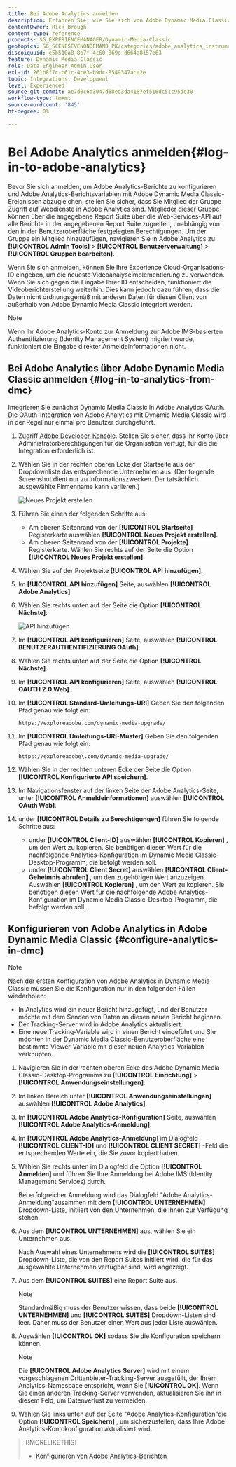 ```yaml
---
title: Bei Adobe Analytics anmelden
description: Erfahren Sie, wie Sie sich von Adobe Dynamic Media Classic aus bei Adobe Analytics anmelden.
contentOwner: Rick Brough
content-type: reference
products: SG_EXPERIENCEMANAGER/Dynamic-Media-Classic
geptopics: SG_SCENESEVENONDEMAND_PK/categories/adobe_analytics_instrumentation_kit
discoiquuid: e5b510a8-8b7f-4c60-869e-d664a8157e63
feature: Dynamic Media Classic
role: Data Engineer,Admin,User
exl-id: 261b8f7c-c61c-4ce3-b9dc-8549347aca2e
topic: Integrations, Development
level: Experienced
source-git-commit: ae7d0c6d3047d68ed3da4187ef516dc51c95de30
workflow-type: tm+mt
source-wordcount: '845'
ht-degree: 0%

---
```


# Bei Adobe Analytics anmelden{#log-in-to-adobe-analytics}

Bevor Sie sich anmelden, um Adobe Analytics-Berichte zu konfigurieren und Adobe Analytics-Berichtsvariablen mit Adobe Dynamic Media Classic-Ereignissen abzugleichen, stellen Sie sicher, dass Sie Mitglied der Gruppe Zugriff auf Webdienste in Adobe Analytics sind. Mitglieder dieser Gruppe können über die angegebene Report Suite über die Web-Services-API auf alle Berichte in der angegebenen Report Suite zugreifen, unabhängig von den in der Benutzeroberfläche festgelegten Berechtigungen. Um der Gruppe ein Mitglied hinzuzufügen, navigieren Sie in Adobe Analytics zu **[!UICONTROL Admin Tools]** > **[!UICONTROL Benutzerverwaltung]** > **[!UICONTROL Gruppen bearbeiten]**.

Wenn Sie sich anmelden, können Sie Ihre Experience Cloud-Organisations-ID eingeben, um die neueste Videoanalyseimplementierung zu verwenden. Wenn Sie sich gegen die Eingabe Ihrer ID entscheiden, funktioniert die Videoberichterstellung weiterhin. Dies kann jedoch dazu führen, dass die Daten nicht ordnungsgemäß mit anderen Daten für diesen Client von außerhalb von Adobe Dynamic Media Classic integriert werden.

>[!NOTE]
>
>Wenn Ihr Adobe Analytics-Konto zur Anmeldung zur Adobe IMS-basierten Authentifizierung (Identity Management System) migriert wurde, funktioniert die Eingabe direkter Anmeldeinformationen nicht.

## Bei Adobe Analytics über Adobe Dynamic Media Classic anmelden {#log-in-to-analytics-from-dmc}

Integrieren Sie zunächst Dynamic Media Classic in Adobe Analytics OAuth. Die OAuth-Integration von Adobe Analytics mit Dynamic Media Classic wird in der Regel nur einmal pro Benutzer durchgeführt.

1. Zugriff [Adobe Developer-Konsole](https://developer.adobe.com/console). Stellen Sie sicher, dass Ihr Konto über Administratorberechtigungen für die Organisation verfügt, für die die Integration erforderlich ist.
1. Wählen Sie in der rechten oberen Ecke der Startseite aus der Dropdownliste das entsprechende Unternehmen aus. (Der folgende Screenshot dient nur zu Informationszwecken. Der tatsächlich ausgewählte Firmenname kann variieren.)

   ![Neues Projekt erstellen](assets/analytics-oauth1.png)

1. Führen Sie einen der folgenden Schritte aus:

   * Am oberen Seitenrand von der **[!UICONTROL Startseite]** Registerkarte auswählen **[!UICONTROL Neues Projekt erstellen]**.
   * Am oberen Seitenrand von der **[!UICONTROL Projekte]** Registerkarte. Wählen Sie rechts auf der Seite die Option **[!UICONTROL Neues Projekt erstellen]**.

1. Wählen Sie auf der Projektseite **[!UICONTROL API hinzufügen]**.
1. Im **[!UICONTROL API hinzufügen]** Seite, auswählen **[!UICONTROL Adobe Analytics]**.
1. Wählen Sie rechts unten auf der Seite die Option **[!UICONTROL Nächste]**.

   ![API hinzufügen](assets/analytics-oauth2.png)

1. Im **[!UICONTROL API konfigurieren]** Seite, auswählen **[!UICONTROL BENUTZERAUTHENTIFIZIERUNG OAuth]**.
1. Wählen Sie rechts unten auf der Seite die Option **[!UICONTROL Nächste]**.
1. Im **[!UICONTROL API konfigurieren]** Seite, auswählen **[!UICONTROL OAUTH 2.0 Web]**.
1. Im **[!UICONTROL Standard-Umleitungs-URI]** Geben Sie den folgenden Pfad genau wie folgt ein:

   `https://exploreadobe.com/dynamic-media-upgrade/`

1. Im **[!UICONTROL Umleitungs-URI-Muster]** Geben Sie den folgenden Pfad genau wie folgt ein:

   `https://exploreadobe\.com/dynamic-media-upgrade/`

1. Wählen Sie in der rechten unteren Ecke der Seite die Option **[!UICONTROL Konfigurierte API speichern]**.
1. Im Navigationsfenster auf der linken Seite der Adobe Analytics-Seite, unter **[!UICONTROL Anmeldeinformationen]** auswählen **[!UICONTROL OAuth Web]**.
1. under **[!UICONTROL Details zu Berechtigungen]** führen Sie folgende Schritte aus:
   * under **[!UICONTROL Client-ID]** auswählen **[!UICONTROL Kopieren]** , um den Wert zu kopieren. Sie benötigen diesen Wert für die nachfolgende Analytics-Konfiguration im Dynamic Media Classic-Desktop-Programm, die befolgt werden soll.
   * under **[!UICONTROL Client Secret]** auswählen **[!UICONTROL Client-Geheimnis abrufen]** , um den zugehörigen Wert anzuzeigen. Auswählen **[!UICONTROL Kopieren]** , um den Wert zu kopieren. Sie benötigen diesen Wert für die nachfolgende Adobe Analytics-Konfiguration im Dynamic Media Classic-Desktop-Programm, die befolgt werden soll.

## Konfigurieren von Adobe Analytics in Adobe Dynamic Media Classic {#configure-analytics-in-dmc}

>[!NOTE]
>
>Nach der ersten Konfiguration von Adobe Analytics in Dynamic Media Classic müssen Sie die Konfiguration nur in den folgenden Fällen wiederholen:
>
>* In Analytics wird ein neuer Bericht hinzugefügt, und der Benutzer möchte mit dem Senden von Daten an diesen neuen Bericht beginnen.
>* Der Tracking-Server wird in Adobe Analytics aktualisiert.
>* Eine neue Tracking-Variable wird in einen Bericht eingeführt und Sie möchten in der Dynamic Media Classic-Benutzeroberfläche eine bestimmte Viewer-Variable mit dieser neuen Analytics-Variablen verknüpfen.
>

1. Navigieren Sie in der rechten oberen Ecke des Adobe Dynamic Media Classic-Desktop-Programms zu **[!UICONTROL Einrichtung]** > **[!UICONTROL Anwendungseinstellungen]**.
1. Im linken Bereich unter **[!UICONTROL Anwendungseinstellungen]** auswählen **[!UICONTROL Adobe Analytics]**.
1. Im **[!UICONTROL Adobe Analytics-Konfiguration]** Seite, auswählen **[!UICONTROL Adobe Analytics-Anmeldung]**.
1. Im **[!UICONTROL Adobe Analytics-Anmeldung]** im Dialogfeld **[!UICONTROL CLIENT-ID]** und **[!UICONTROL CLIENT SECRET]** -Feld die entsprechenden Werte ein, die Sie zuvor kopiert haben.
1. Wählen Sie rechts unten im Dialogfeld die Option **[!UICONTROL Anmelden]** und führen Sie Ihre Anmeldung bei Adobe IMS (Identity Management Services) durch.

   Bei erfolgreicher Anmeldung wird das Dialogfeld &quot;Adobe Analytics-Anmeldung&quot;zusammen mit dem **[!UICONTROL UNTERNEHMEN]** Dropdown-Liste, initiiert von den Unternehmen, die Ihnen zur Verfügung stehen.

1. Aus dem **[!UICONTROL UNTERNEHMEN]** aus, wählen Sie ein Unternehmen aus.

   Nach Auswahl eines Unternehmens wird die **[!UICONTROL SUITES]** Dropdown-Liste, die von den Report Suites initiiert wird, die für das ausgewählte Unternehmen verfügbar sind, wird angezeigt.

1. Aus dem **[!UICONTROL SUITES]** eine Report Suite aus.

   >[!NOTE]
   >
   >Standardmäßig muss der Benutzer wissen, dass beide **[!UICONTROL UNTERNEHMEN]** und **[!UICONTROL SUITES]** Dropdown-Listen sind leer. Daher muss der Benutzer einen Wert aus jeder Liste auswählen.

1. Auswählen **[!UICONTROL OK]** sodass Sie die Konfiguration speichern können.

   >[!NOTE]
   >
   >Die **[!UICONTROL Adobe Analytics Server]** wird mit einem vorgeschlagenen Drittanbieter-Tracking-Server ausgefüllt, der Ihrem Analytics-Namespace entspricht, wenn Sie **[!UICONTROL OK]**. Wenn Sie einen anderen Tracking-Server verwenden, aktualisieren Sie ihn in diesem Feld, um Datenverlust zu vermeiden.

1. Wählen Sie links unten auf der Seite &quot;Adobe Analytics-Konfiguration&quot;die Option **[!UICONTROL Speichern]** , um sicherzustellen, dass Ihre Adobe Analytics-Kontokonfiguration aktualisiert wird.

>[!MORELIKETHIS]
>
>* [Konfigurieren von Adobe Analytics-Berichten](configuring-analytics-reports.md#configuring_adobe_analytics_reports)
